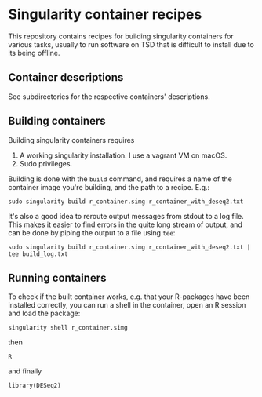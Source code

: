 # Singularity container recipes

This repository contains recipes for building singularity containers for various tasks, usually to run software on TSD that is difficult to install due to its being offline.

## Container descriptions
See subdirectories for the respective containers' descriptions.

## Building containers
Building singularity containers requires 
1. A working singularity installation. I use a vagrant VM on macOS.
2. Sudo privileges.

Building is done with the `build` command, and requires a name of the container image you're building, and the path to a recipe. E.g.:

`sudo singularity build r_container.simg r_container_with_deseq2.txt`

It's also a good idea to reroute output messages from stdout to a log file. This makes it easier to find errors in the quite long stream of output, and can be done by piping the output to a file using `tee`:

`sudo singularity build r_container.simg r_container_with_deseq2.txt | tee build_log.txt`

## Running containers
To check if the built container works, e.g. that your R-packages have been installed correctly, you can run a shell in the container, open an R session and load the package:

`singularity shell r_container.simg`

then

`R`

and finally

`library(DESeq2)`
